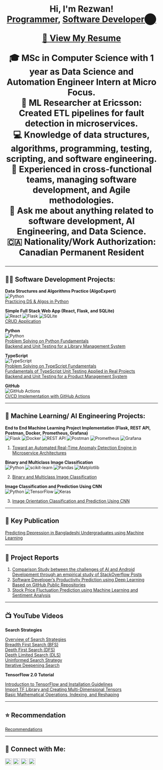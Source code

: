 <h1 align="center">Hi, I'm Rezwan! <br/><a href="https://github.com/RezwanHassanKhan">Programmer</a>, <a href="https://www.linkedin.com/in/mdrezwankhan">Software Developer​⬤

📄 [**View My Resume**](https://github.com/RezwanHassanKhan/resume/blob/main/md_khan_resume.docx-2.pdf)

🎓 **MSc in Computer Science** with 1 year as Data Science and Automation Engineer Intern at Micro Focus.  
🔬 **ML Researcher at Ericsson**: Created ETL pipelines for fault detection in microservices.  
💻 **Knowledge of** data structures, algorithms, programming, testing, scripting, and software engineering.  
🤝 **Experienced in** cross-functional teams, managing software development, and Agile methodologies.  
💬 **Ask me about anything** related to software development, AI Engineering, and Data Science.  
🇨🇦 **Nationality/Work Authorization**: Canadian Permanent Resident

---

<h2>👨‍💻 Software Development Projects:</h2>

**Data Structures and Algorithms Practice (AlgoExpert)**  
![Python](https://img.shields.io/badge/Python-3-blue)  
[Practicing DS & Algos in Python](https://github.com/RezwanHassanKhan/python_Problem_Solving_algoExpert)

**Simple Full Stack Web App (React, Flask, and SQLite)**  
![React](https://img.shields.io/badge/React-17-blue) ![Flask](https://img.shields.io/badge/Flask-1.1.2-blue) ![SQLite](https://img.shields.io/badge/SQLite-3-blue)  
[CRUD Application](https://github.com/RezwanHassanKhan/FullStackAppWithFlaskandReact)
  
**Python**  
![Python](https://img.shields.io/badge/Python-3-blue)  
[Problem Solving on Python Fundamentals](https://github.com/RezwanHassanKhan/pythonPractice)  
[Backend and Unit Testing for a Library Management System](https://github.com/RezwanHassanKhan/LibraryManagementSystem)

**TypeScript**  
![TypeScript](https://img.shields.io/badge/TypeScript-4-blue)  
[Problem Solving on TypeScript Fundamentals](https://github.com/RezwanHassanKhan/typescriptPractice)  
[Fundamentals of TypeScript Unit Testing Applied in Real Projects](https://github.com/RezwanHassanKhan/typescriptTestProject)  
[Backend and Unit Testing for a Product Management System](https://github.com/RezwanHassanKhan/ProductManagement)

**GitHub**  
![GitHub Actions](https://img.shields.io/badge/GitHub%20Actions-CI%2FCD-blue)  
[CI/CD Implementation with GitHub Actions](https://github.com/RezwanHassanKhan/CICDPractice)

---

<h2>🤖 Machine Learning/ AI Engineering Projects:</h2>

**End to End Machine Learning Project Implementation (Flask, REST API, Postman, Docker, Prometheus, Grafana)**  
![Flask](https://img.shields.io/badge/Flask-1.1.2-blue) 
![Docker](https://img.shields.io/badge/Docker-19.03-blue) 
![REST API](https://img.shields.io/badge/REST%20API-1.0-lightgrey) 
![Postman](https://img.shields.io/badge/Postman-8.0-orange) 
![Prometheus](https://img.shields.io/badge/Prometheus-2.26.0-red) 
![Grafana](https://img.shields.io/badge/Grafana-7.5.0-yellow)    
1. [Toward an Automated Real-Time Anomaly Detection Engine in Microservice Architectures](https://github.com/RezwanHassanKhan/ADS)

**Binary and Multiclass Image Classification**  
![Python](https://img.shields.io/badge/Python-3.8-blue) ![scikit-learn](https://img.shields.io/badge/scikit--learn-0.24.2-orange) ![Pandas](https://img.shields.io/badge/Pandas-1.2.4-green) ![Matplotlib](https://img.shields.io/badge/Matplotlib-3.4.2-purple)  

2. [Binary and Multiclass Image Classification](https://github.com/RezwanHassanKhan/BinaryMultiImageClassification)
   
**Image Classification and Prediction Using CNN**  
![Python](https://img.shields.io/badge/Python-3.8-blue) ![TensorFlow](https://img.shields.io/badge/TensorFlow-2.4-orange) ![Keras](https://img.shields.io/badge/Keras-2.4.3-red)  

3. [Image Orientation Classification and Prediction Using CNN](https://github.com/RezwanHassanKhan/CNN_PROJECT)
---

<h2>📝 Key Publication</h2>

[Predicting Depression in Bangladeshi Undergraduates using Machine Learning](https://ieeexplore.ieee.org/document/8971369)

---
<h2>📝 Project Reports </h2>

1. [Comparison Study between the challenges of AI and Android Development through an empirical study of StackOverflow Posts](https://github.com/RezwanHassanKhan/MastersProjectReports/blob/cf6cb0ed82980e9ce03d5bb543f4cf0e386affb2/Mining_Software_Reposotories_Course.pdf)
2. [Software Developer’s Productivity Prediction using
Deep Learning Based on GitHub Public
Repositories](https://github.com/RezwanHassanKhan/MastersProjectReports/blob/cf6cb0ed82980e9ce03d5bb543f4cf0e386affb2/Dsgn%26dev%20of%20DataIntensive%20App%20Course.pdf)
3. [Stock Price Fluctuation Prediction using Machine Learning and
Sentiment Analysis](https://github.com/RezwanHassanKhan/MastersProjectReports/blob/cf6cb0ed82980e9ce03d5bb543f4cf0e386affb2/Data%205000-Final%20Paper.pdf)
---


<h2>📺 YouTube Videos</h2>

**Search Strategies**

[Overview of Search Strategies](https://youtu.be/Ti5YKXnKivw)  
[Breadth First Search (BFS)](https://youtu.be/j6bV7RZJ8w0)  
[Depth First Search (DFS)](https://youtu.be/uplrJzQYmyo)  
[Depth Limited Search (DLS)](https://youtu.be/O51nUWJfvDc)  
[Uninformed Search Strategy](https://youtu.be/BNV6jt8B_vM)  
[Iterative Deepening Search](https://youtu.be/98aYV_SqDsI)

**TensorFlow 2.0 Tutorial**

[Introduction to TensorFlow and Installation Guidelines](https://youtu.be/GFASR30hk2o)  
[Import TF Library and Creating Multi-Dimensional Tensors](https://youtu.be/a13P_zMcGy8)  
[Basic Mathematical Operations, Indexing, and Reshaping](https://youtu.be/WI1HLScpsck)

---

<h2>⭐️ Recommendation</h2>
 
[Recommendations](https://www.linkedin.com/in/mdrezwankhan/details/recommendations/?detailScreenTabIndex=0)

---

<h2>🤳 Connect with Me:</h2>

<p align="left">
    <a href="https://www.youtube.com/@raiseonemore683"><img alt="YouTube" width="22px" src="https://cdn.jsdelivr.net/npm/simple-icons@v3/icons/youtube.svg" /></a>
    <a href="https://twitter.com/joshmadakor"><img alt="Twitter" width="22px" src="https://cdn.jsdelivr.net/npm/simple-icons@v3/icons/twitter.svg" /></a>
    <a href="https://www.linkedin.com/in/mdrezwankhan/"><img alt="LinkedIn" width="22px" src="https://cdn.jsdelivr.net/npm/simple-icons@v3/icons/linkedin.svg" /></a>
    <a href="mailto:md.rezwanhassankhan@gmail.com"><img alt="Gmail" width="22px" src="https://cdn.jsdelivr.net/npm/simple-icons@v3/icons/gmail.svg" /></a>
</p>


